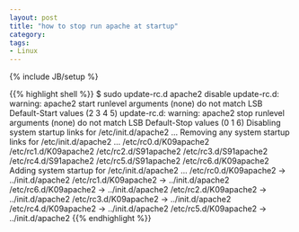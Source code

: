 ```yaml
---
layout: post
title: "how to stop run apache at startup"
category: 
tags:
- Linux
---
```

{% include JB/setup %}

{{% highlight shell %}}
$ sudo update-rc.d apache2 disable
update-rc.d: warning: apache2 start runlevel arguments (none) do not match LSB Default-Start values (2 3 4 5)
update-rc.d: warning: apache2 stop runlevel arguments (none) do not match LSB Default-Stop values (0 1 6)
 Disabling system startup links for /etc/init.d/apache2 ...
 Removing any system startup links for /etc/init.d/apache2 ...
   /etc/rc0.d/K09apache2
   /etc/rc1.d/K09apache2
   /etc/rc2.d/S91apache2
   /etc/rc3.d/S91apache2
   /etc/rc4.d/S91apache2
   /etc/rc5.d/S91apache2
   /etc/rc6.d/K09apache2
 Adding system startup for /etc/init.d/apache2 ...
   /etc/rc0.d/K09apache2 -> ../init.d/apache2
   /etc/rc1.d/K09apache2 -> ../init.d/apache2
   /etc/rc6.d/K09apache2 -> ../init.d/apache2
   /etc/rc2.d/K09apache2 -> ../init.d/apache2
   /etc/rc3.d/K09apache2 -> ../init.d/apache2
   /etc/rc4.d/K09apache2 -> ../init.d/apache2
   /etc/rc5.d/K09apache2 -> ../init.d/apache2
{{% endhighlight %}}